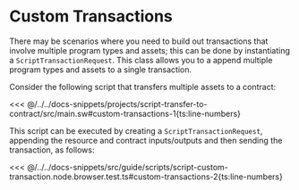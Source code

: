 # Custom Transactions

There may be scenarios where you need to build out transactions that involve multiple program types and assets; this can be done by instantiating a `ScriptTransactionRequest`. This class allows you to a append multiple program types and assets to a single transaction.

Consider the following script that transfers multiple assets to a contract:

<<< @/../../docs-snippets/projects/script-transfer-to-contract/src/main.sw#custom-transactions-1{ts:line-numbers}

This script can be executed by creating a `ScriptTransactionRequest`, appending the resource and contract inputs/outputs and then sending the transaction, as follows:

<<< @/../../docs-snippets/src/guide/scripts/script-custom-transaction.node.browser.test.ts#custom-transactions-2{ts:line-numbers}
